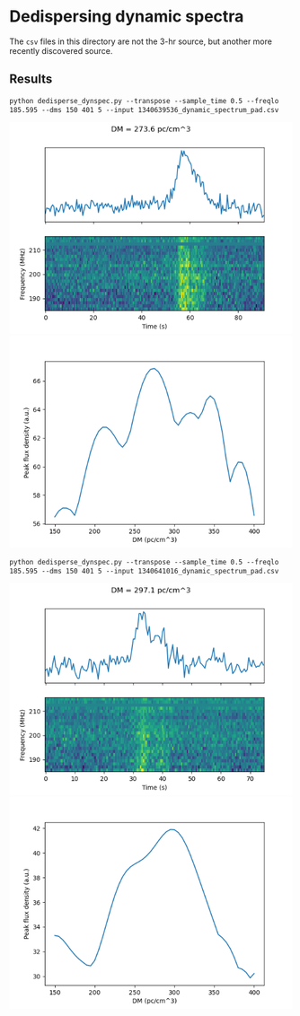 # Dedispersing dynamic spectra

The `csv` files in this directory are not the 3-hr source, but another more recently discovered source.

## Results

```
python dedisperse_dynspec.py --transpose --sample_time 0.5 --freqlo 185.595 --dms 150 401 5 --input 1340639536_dynamic_spectrum_pad.csv
```

![1340639536 dedispersed spectrum](1340639536_dedispersed.png)
![1340639536 DM curve](1340639536_dmcurve.png)

```
python dedisperse_dynspec.py --transpose --sample_time 0.5 --freqlo 185.595 --dms 150 401 5 --input 1340641016_dynamic_spectrum_pad.csv
```

![1340641016 dedispersed spectrum](1340641016_dedispersed.png)
![1340641016 DM curve](1340641016_dmcurve.png)
